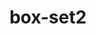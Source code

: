 ---
layout: default
title: "box-set2"
info: This page is 'blank' but serves up the analytics code, fb tracking pixel, and amazon affiliate link before forwarding to Amazon.
FB Ad: Box Set - Wood Fantasy Long

redirect: http://www.amazon.com/Valley-Ten-Crescents-Box-Set-ebook/dp/B00IGJQZ7O/
affiliate-code: fbbxlng-20
pixel: 6025919665116
---